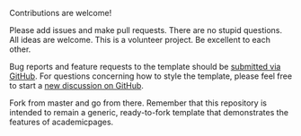 Contributions are welcome! 

Please add issues and make pull requests. There are no stupid questions. All ideas are welcome. This is a volunteer project. Be excellent to each other.

Bug reports and feature requests to the template  should be [submitted via GitHub](https://github.com/academicpages/bireemil.github.io/issues/new/choose). For questions concerning how to style the template, please feel free to start a [new discussion on GitHub](https://github.com/academicpages/bireemil.github.io/discussions).

Fork from master and go from there. Remember that this repository is intended to remain a generic, ready-to-fork template that demonstrates the features of academicpages.


